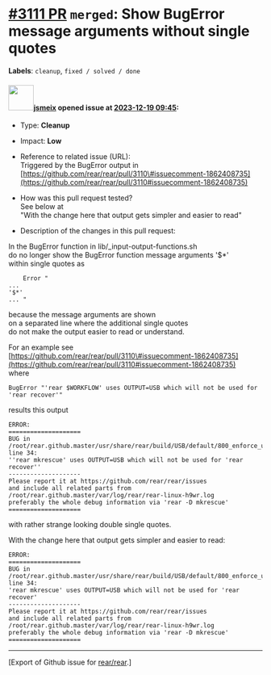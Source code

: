 [\#3111 PR](https://github.com/rear/rear/pull/3111) `merged`: Show BugError message arguments without single quotes
===================================================================================================================

**Labels**: `cleanup`, `fixed / solved / done`

#### <img src="https://avatars.githubusercontent.com/u/1788608?u=925fc54e2ce01551392622446ece427f51e2f0ce&v=4" width="50">[jsmeix](https://github.com/jsmeix) opened issue at [2023-12-19 09:45](https://github.com/rear/rear/pull/3111):

-   Type: **Cleanup**

-   Impact: **Low**

-   Reference to related issue (URL):  
    Triggered by the BugError output in  
    [https://github.com/rear/rear/pull/3110\#issuecomment-1862408735](https://github.com/rear/rear/pull/3110#issuecomment-1862408735)

-   How was this pull request tested?  
    See below at  
    "With the change here that output gets simpler and easier to read"

-   Description of the changes in this pull request:

In the BugError function in lib/\_input-output-functions.sh  
do no longer show the BugError function message arguments '$\*'  
within single quotes as

        Error "
    ...
    '$*'
    ... "

because the message arguments are shown  
on a separated line where the additional single quotes  
do not make the output easier to read or understand.

For an example see  
[https://github.com/rear/rear/pull/3110\#issuecomment-1862408735](https://github.com/rear/rear/pull/3110#issuecomment-1862408735)  
where

    BugError "'rear $WORKFLOW' uses OUTPUT=USB which will not be used for 'rear recover'"

results this output

    ERROR: 
    ====================
    BUG in /root/rear.github.master/usr/share/rear/build/USB/default/800_enforce_usb_output.sh line 34:
    ''rear mkrescue' uses OUTPUT=USB which will not be used for 'rear recover''
    --------------------
    Please report it at https://github.com/rear/rear/issues
    and include all related parts from /root/rear.github.master/var/log/rear/rear-linux-h9wr.log
    preferably the whole debug information via 'rear -D mkrescue'
    ====================

with rather strange looking double single quotes.

With the change here that output gets simpler and easier to read:

    ERROR: 
    ====================
    BUG in /root/rear.github.master/usr/share/rear/build/USB/default/800_enforce_usb_output.sh line 34:
    'rear mkrescue' uses OUTPUT=USB which will not be used for 'rear recover'
    --------------------
    Please report it at https://github.com/rear/rear/issues
    and include all related parts from /root/rear.github.master/var/log/rear/rear-linux-h9wr.log
    preferably the whole debug information via 'rear -D mkrescue'
    ====================

------------------------------------------------------------------------

\[Export of Github issue for
[rear/rear](https://github.com/rear/rear).\]
